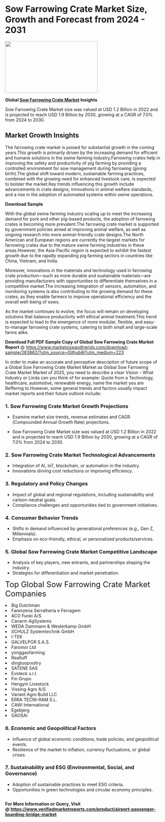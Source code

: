 <H1>Sow Farrowing Crate Market Size, Growth and Forecast from 2024 - 2031</H1><img class="aligncenter size-medium wp-image-584254" src="https://thirdeyenews.in/wp-content/uploads/2024/09/Global-Market-Research-300x168.jpeg" alt="" width="300" height="168" /><p><strong>Global&nbsp;<a href="https://www.marketsizeandtrends.com/download-sample/283862/?utm_source=Github8j?utm_medium=223">Sow Farrowing Crate Market</a> Insights</strong></p><p>Sow Farrowing Crate Market size was valued at USD 1.2 Billion in 2022 and is projected to reach USD 1.9 Billion by 2030, growing at a CAGR of 7.0% from 2024 to 2030.</p><p><h2>Market Growth Insights</h2> <p>The farrowing crate market is poised for substantial growth in the coming years.This growth is primarily driven by the increasing demand for efficient and humane solutions in the swine farming industry.Farrowing crates help in improving the safety and productivity of pig farming by providing a controlled environment for sow management during farrowing (giving birth).The global shift toward modern, sustainable farming practices, combined with the growing need for enhanced livestock care, is expected to bolster the market.Key trends influencing this growth include advancements in crate designs, innovations in animal welfare standards, and a rise in the adoption of automated systems within swine operations.</p> <p><strong>Download Sample</strong></p> <p>With the global swine farming industry scaling up to meet the increasing demand for pork and other pig-based products, the adoption of farrowing crates is becoming more prevalent.The farrowing crate market is supported by government policies aimed at improving animal welfare, as well as ongoing research into more animal-friendly crate designs.The North American and European regions are currently the largest markets for farrowing crates due to the mature swine farming industries in these areas.However, the Asia-Pacific region is expected to exhibit the fastest growth due to the rapidly expanding pig farming sectors in countries like China, Vietnam, and India.</p> <p>Moreover, innovations in the materials and technology used in farrowing crate production—such as more durable and sustainable materials—are providing manufacturers with opportunities to differentiate themselves in a competitive market.The increasing integration of sensors, automation, and monitoring systems is also contributing to the growing demand for these crates, as they enable farmers to improve operational efficiency and the overall well-being of sows.</p> <p>As the market continues to evolve, the focus will remain on developing solutions that balance productivity with ethical animal treatment.This trend is expected to lead to the emergence of more modular, flexible, and easy-to-manage farrowing crate systems, catering to both small and large-scale farms alike.</p> <p><span class=""><strong>Download Full PDF Sample Copy of Global Sow Farrowing Crate Market Report</strong> @ <a href="https://www.marketsizeandtrends.com/download-sample/283862/?utm_source=Github8j?utm_medium=223" target="_blank">https://www.marketsizeandtrends.com/download-sample/283862/?utm_source=Github8j?utm_medium=223</a></span></p><p>In order to make an accurate and perceptive description of future scope of a Global&nbsp;Sow Farrowing Crate Market Market as Global&nbsp;Sow Farrowing Crate Market Market of 2025, you need to describe a clear Vision &ndash; What Industry or Linda can you think of for example: Quote from a Technology, healthcare, automotive, renewable energy, name the market you are Reffering to.However, some general trends and factors usually impact market reports and their future outlook include:</p><h3>1.&nbsp;<strong>Sow Farrowing Crate Market Growth Projections</strong></h3><ul><li>Examine market size trends, revenue estimates and CAGR (Compounded Annual Growth Rate) projections.</li><li><p>Sow Farrowing Crate Market size was valued at USD 1.2 Billion in 2022 and is projected to reach USD 1.9 Billion by 2030, growing at a CAGR of 7.0% from 2024 to 2030.</p></li></ul><h3>2.&nbsp;<strong>Sow Farrowing Crate Market Technological Advancements</strong></h3><ul><li>Integration of AI, IoT, blockchain, or automation in the industry.</li><li>Innovations driving cost reductions or improving efficiency.</li></ul><h3>3.&nbsp;<strong>Regulatory and Policy Changes</strong></h3><ul><li>Impact of global and regional regulations, including sustainability and carbon-neutral goals.</li><li>Compliance challenges and opportunities tied to government initiatives.</li></ul><h3>4.&nbsp;<strong>Consumer Behavior Trends</strong></h3><ul><li>Shifts in demand influenced by generational preferences (e.g., Gen Z, Millennials).</li><li>Emphasis on eco-friendly, ethical, or personalized products/services.</li></ul><h3>5.&nbsp;<strong>Global Sow Farrowing Crate Market Competitive Landscape</strong></h3><ul><li>Analysis of key players, new entrants, and partnerships shaping the industry.</li><li>Strategies for differentiation and market penetration.</li></ul><p data-pm-slice="1 1 []"><span style="color: inherit; font-family: inherit; font-size: 25px;">Top Global Sow Farrowing Crate Market Companies</span></p><div class="" data-test-id=""><p><li>Big Dutchman</li><li> Farenzena Serralheria e Ferragem</li><li> ACO Funki A/S</li><li> Canarm AgSystems</li><li> WEDA Dammann & Westerkamp GmbH</li><li> SCHULZ Systemtechnik GmbH</li><li> I-TEK</li><li> GALVELPOR S.A.S.</li><li> Faromor Ltd</li><li> yonggaofarming</li><li> Realtuff</li><li> dingtuopoultry</li><li> SATENE SAS</li><li> Evoteck s.r.l.</li><li> Fm Grupo</li><li> Hengyin Livestock</li><li> Vissing Agro A/S</li><li> Variant Agro Build LLC</li><li> ERRA TECNI-RAM S.L.</li><li> CAWI International</li><li> Egebjerg</li><li> GAOSAI</li></p></div><h3>6.&nbsp;<strong>Economic and Geopolitical Factors</strong></h3><ul><li>Influence of global economic conditions, trade policies, and geopolitical events.</li><li>Resilience of the market to inflation, currency fluctuations, or global crises.</li></ul><h3>7.&nbsp;<strong>Sustainability and ESG (Environmental, Social, and Governance)</strong></h3><ul><li>Adoption of sustainable practices to meet ESG criteria.</li><li>Opportunities in green technologies and circular economy principles.</li></ul><h2><strong style="font-size: 14px;">For More Information or Query, Visit @&nbsp;</strong><a style="background-color: #ffffff; font-size: 14px;" href="https://www.marketsizeandtrends.com/report/sow-farrowing-crate-market/" target="_blank">https://www.verifiedmarketreports.com/product/airport-passenger-boarding-bridge-market</a></h2>